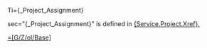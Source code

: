 Ti={_Project_Assignment}

sec="{_Project_Assignment}" is defined in <a href="#Service.Project.Sec" class="xref">{Service.Project.Xref}.

=[G/Z/ol/Base]
